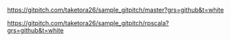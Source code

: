
https://gitpitch.com/taketora26/sample_gitpitch/master?grs=github&t=white


https://gitpitch.com/taketora26/sample_gitpitch/rpscala?grs=github&t=white
